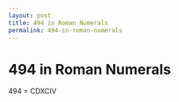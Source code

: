 ```yaml
---
layout: post
title: 494 in Roman Numerals
permalink: 494-in-roman-numerals
---
```


# 494 in Roman Numerals

494 = CDXCIV
